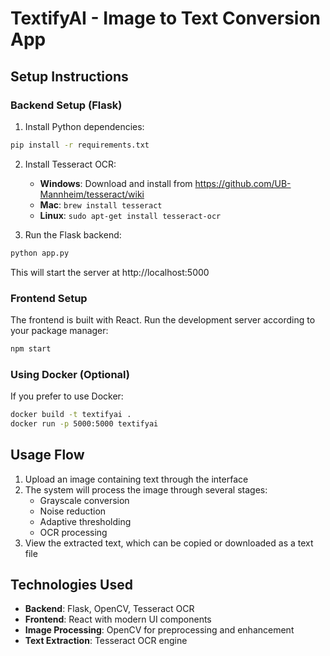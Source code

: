 
# TextifyAI - Image to Text Conversion App

## Setup Instructions

### Backend Setup (Flask)

1. Install Python dependencies:
```bash
pip install -r requirements.txt
```

2. Install Tesseract OCR:
   - **Windows**: Download and install from https://github.com/UB-Mannheim/tesseract/wiki
   - **Mac**: `brew install tesseract`
   - **Linux**: `sudo apt-get install tesseract-ocr`

3. Run the Flask backend:
```bash
python app.py
```
This will start the server at http://localhost:5000

### Frontend Setup

The frontend is built with React. Run the development server according to your package manager:

```bash
npm start
```

### Using Docker (Optional)

If you prefer to use Docker:

```bash
docker build -t textifyai .
docker run -p 5000:5000 textifyai
```

## Usage Flow

1. Upload an image containing text through the interface
2. The system will process the image through several stages:
   - Grayscale conversion
   - Noise reduction
   - Adaptive thresholding
   - OCR processing
3. View the extracted text, which can be copied or downloaded as a text file

## Technologies Used

- **Backend**: Flask, OpenCV, Tesseract OCR
- **Frontend**: React with modern UI components
- **Image Processing**: OpenCV for preprocessing and enhancement
- **Text Extraction**: Tesseract OCR engine
